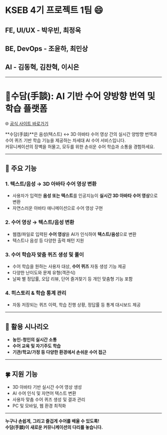 # KSEB 4기 프로젝트 1팀 :smile:

## FE, UI/UX  - 박우빈, 최정욱
## BE, DevOps - 조윤하, 최민상
## AI - 김동혁, 김찬혁, 이시은
---


# 🤚수담(手談): AI 기반 수어 양방향 번역 및 학습 플랫폼  
🌐 [공식 사이트 바로가기](http://mega-crew-react-deploy.s3-website.ap-northeast-2.amazonaws.com)

**수담(手談)**은 음성(텍스트) ↔ 3D 아바타 수어 영상 간의 실시간 양방향 번역과  
수어 퀴즈 기반 학습 기능을 제공하는 차세대 AI 수어 서비스입니다.  
커뮤니케이션의 장벽을 허물고, 모두를 위한 손쉬운 수어 학습과 소통을 경험하세요.

---

## 🚀 주요 기능

### 1. 텍스트/음성 → 3D 아바타 수어 영상 변환
- 사용자가 입력한 **음성 또는 텍스트**를 인공지능이 **실시간 3D 아바타 수어 영상**으로 변환
- 자연스러운 아바타 애니메이션으로 수어 영상 구현

### 2. 수어 영상 → 텍스트/음성 변환
- 웹캠/파일로 입력된 **수어 영상**을 AI가 인식하여 **텍스트/음성**으로 변환
- 텍스트나 음성 등 다양한 출력 패턴 지원

### 3. 수어 학습자 맞춤 퀴즈 생성 및 풀이
- 수어 학습을 원하는 사용자 대상, **수어 퀴즈** 자동 생성 기능 제공
- 다양한 난이도와 문제 유형(객관식)
- 날짜 별 정답률, 오답 리뷰, 단어 즐겨찾기 등 개인 맞춤형 기능 포함

### 4. 히스토리 & 학습 통계 관리
- 자동 저장되는 퀴즈 이력, 학습 진행 상황, 정답률 등 통계 대시보드 제공

---

## 🧩 활용 시나리오
- **농인-청인의 실시간 소통**
- **수어 교육 및 자기주도 학습**
- **기관/학교/가정 등 다양한 환경에서 손쉬운 수어 접근**

---

## :four_leaf_clover: 지원 기능
- 3D 아바타 기반 실시간 수어 영상 생성
- AI 수어 인식 및 자연어 텍스트 변환
- 사용자 맞춤 수어 퀴즈 생성 및 결과 관리
- PC 및 모바일, 웹 환경 최적화

---

**누구나 손쉽게, 그리고 즐겁게 수어를 배울 수 있도록!  
수담(手談)이 새로운 커뮤니케이션의 다리를 놓습니다.**

